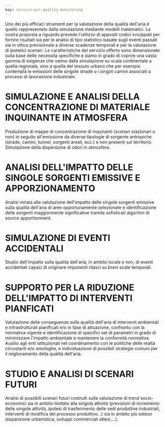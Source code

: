 ```yaml
---
key: service-air-quality-monitoring
---
```


Uno dei più efficaci strumenti per la valutazione della qualità dell'aria è quello rappresentato dalla simulazione mediante modelli matematici.  La nostra proposta a riguardo prevede l'utilizzo di appositi codici sviulppati per fornire risultati sia per le analisi di tipo statistico basate sugli eventi passati sia in ottica previsionale a diverse scadenze temporali e per la valutazione di ipotetici scenari. Le caratteristiche del servizio offerto sono dimensionate sulla base delle necessità specifiche e siamo in grado di coprire una vasta gamma di esigenze che vanno dalla simulazione su scala continentale a quella regionale, sino a quella del tessuto urbano che per esempio contempla le emissioni delle singole strade o i singoli camini associati a processi di lavorazione industriale.

# SIMULAZIONE E ANALISI DELLA CONCENTRAZIONE DI MATERIALE INQUINANTE IN ATMOSFERA
Produzione di mappe di concentrazione di inquinanti (scenari stazionari o non) in seguito all'emissione da diverse tipologie di sorgente antropiche (strade, camini, tunnel, sorgenti areali, ecc.) e non presenti sul territorio. Simulazione della dispersione di odori in atmosfera.

# ANALISI DELL'IMPATTO DELLE SINGOLE SORGENTI EMISSIVE E APPORZIONAMENTO
Analisi mirata alla valutazione dell'impatto delle singole sorgenti emissive sulla qualità dell'aria di aree opportunamente selezionate e identificazione delle sorgenti maggiormente significative tramite sofisticati algoritmi di source apportionment.

# SIMULAZIONE DI EVENTI ACCIDENTALI
Studio dell'impatto sulla qualità dell'aria, in ambito locale e non, di eventi accidentali capaci di originare imponenti rilasci su brevi scale temporali.

# SUPPORTO PER LA RIDUZIONE DELL'IMPATTO DI INTERVENTI PIANFICATI
Valutazione delle conseguenze sulla qualità dell'aria di interventi ambientali e infrastrutturali pianificati e/o in fase di attuazione, confronto con la normativa vigente e identificazione di specifici set di parametri in grado di minimizzare l'impatto ambientale e mantenere la conformità normativa. Ausilio agli enti istituzionali nel coordinamento con le politiche delle realtà circostanti e/o omologhe, e individuazione di possibili strategie comuni per il miglioramento della qualità dell'aria.

# STUDIO E ANALISI DI SCENARI FUTURI
Analisi di possibili scenari futuri costruiti sulla valutazione di trend socio-economici sia in ambito limitato alla singola attività (previsioni di incremento delle singole attività, ipotesi di trasferimento delle sedi produttive industriali, interventi di modifica del processo produttivo...) sia in ambito più esteso (espansione urbanistica, sviluppi commerciali attesi,...).